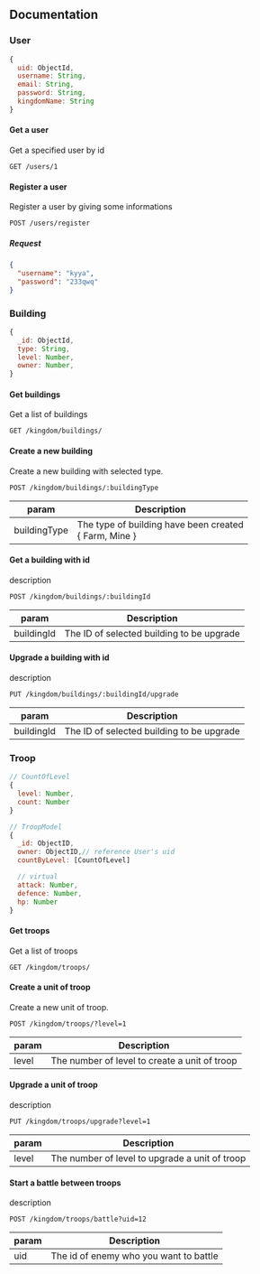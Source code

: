 ## Documentation

### User

```js
{
  uid: ObjectId,
  username: String,
  email: String,
  password: String,
  kingdomName: String
}
```



#### Get a user

Get a specified user by id

```
GET /users/1
```



#### Register a user

Register a user by giving some informations

```
POST /users/register
```



##### Request

```json
{
  "username": "kyya",
  "password": "233qwq"
}
```



### Building

```js
{
  _id: ObjectId,
  type: String,
  level: Number,
  owner: Number,
}
```



#### Get buildings

Get a list of buildings

```
GET /kingdom/buildings/
```



#### Create a new building

Create a new building with selected type. 

```
POST /kingdom/buildings/:buildingType
```

| param        | Description                                                |
| ------------ | ---------------------------------------------------------- |
| buildingType | The type of building have been created<br />{ Farm, Mine } |

#### Get a building with id

description

```
POST /kingdom/buildings/:buildingId
```

| param      | Description                               |
| ---------- | ----------------------------------------- |
| buildingId | The ID of selected building to be upgrade |

#### Upgrade a building with id

description

```
PUT /kingdom/buildings/:buildingId/upgrade
```

| param      | Description                               |
| ---------- | ----------------------------------------- |
| buildingId | The ID of selected building to be upgrade |



### Troop

```js
// CountOfLevel
{
  level: Number,
  count: Number
}

// TroopModel
{
  _id: ObjectID,
  owner: ObjectID,// reference User's uid
  countByLevel: [CountOfLevel]

  // virtual
  attack: Number,
  defence: Number,
  hp: Number
}
```



#### Get troops

Get a list of troops

```
GET /kingdom/troops/
```



#### Create a unit of troop

Create a new unit of troop. 

```
POST /kingdom/troops/?level=1
```

| param | Description                                   |
| ----- | --------------------------------------------- |
| level | The number of level to create a unit of troop |



#### Upgrade a unit of troop

description

```
PUT /kingdom/troops/upgrade?level=1
```

| param | Description                                    |
| ----- | ---------------------------------------------- |
| level | The number of level to upgrade a unit of troop |



#### Start a battle between troops

description

```
POST /kingdom/troops/battle?uid=12
```
| param | Description                            |
| ----- | -------------------------------------- |
| uid   | The id of enemy who you want to battle |
